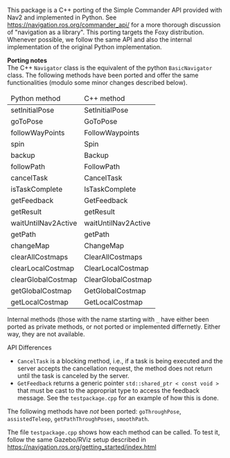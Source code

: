 This package is a C++ porting of the Simple Commander API provided with Nav2 and implemented in Python. See https://navigation.ros.org/commander_api/ for a more thorough discussion of "navigation as a library". This porting targets the Foxy distribution. Whenever possible, we follow the same API and also the internal implementation of the original Python implementation. 

<b>Porting notes</b></br>
The C++ <code>Navigator</code> class is the equivalent of the python <code>BasicNavigator</code> class. The following methods have been ported and offer the same functionalities (modulo some minor changes described below). 

<table>
<thead>
<tr>
<td>Python method</td>
<td>C++ method</td>
</tr>
</thead>
<tbody>
<tr>
<td>setInitialPose</td>
<td>SetInitialPose</td>
</tr>
<tr>
<td>goToPose</td>
<td>GoToPose</td>
</tr>
<tr>
<td>followWayPoints</td>
<td>FollowWaypoints</td>
</tr>
<tr>
<td>spin</td>
<td>Spin</td>
</tr>
<tr>
<td>backup</td>
<td>Backup</td>
</tr>
<tr>
<td>followPath</td>
<td>FollowPath</td>
</tr>
<tr>
<td>cancelTask</td>
<td>CancelTask</td>
</tr>
<tr>
<td>isTaskComplete</td>
<td>IsTaskComplete</td>
</tr>
<tr>
<td>getFeedback</td>
<td>GetFeedback</td>
</tr>
<tr>
<td>getResult</td>
<td>getResult</td>
</tr>
<tr>
<td>waitUntilNav2Active</td>
<td>waitUntilNav2Active</td>
</tr>
<tr>
<td>getPath</td>
<td>getPath</td>
</tr>
<tr>
<td>changeMap</td>
<td>ChangeMap</td>
</tr>
<tr>
<td>clearAllCostmaps</td>
<td>ClearAllCostmaps</td>
</tr>
<tr>
<td>clearLocalCostmap</td>
<td>ClearLocalCostmap</td>
</tr>
<tr>
<td>clearGlobalCostmap</td>
<td>ClearGlobalCostmap</td>
</tr>
<tr>
<td>getGlobalCostmap</td>
<td>GetGlobalCostmap</td>
</tr>
<tr>
<td>getLocalCostmap</td>
<td>GetLocalCostmap</td>
</tr>
<tbody>
</table>

Internal methods (those with the name starting with <code>_</code> have either been ported as private methods, or not ported or implemented differnetly. Either way, they are not available.

API Differences<br>
<ul>
<li> <code>CancelTask</code> is a blocking method, i.e., if a task is being executed and the server accepts the cancellation request, the method does not return until the task is canceled by the server.
<li> <code>GetFeedback</code> returns a generic pointer <code>std::shared_ptr < const void ></code>   that must be cast to the appropriat type to access the feedback message. See the <code>testpackage.cpp</code> for an example of how this is done.
</ul>

The following methods have <i>not</i> been ported: <code>goThroughPose</code>, <code>assistedTeleop</code>, <code>getPathThroughPoses</code>, <code>smoothPath</code>.

  The file <code>testpackage.cpp</code> shows how each method can be called. To test it, follow the same Gazebo/RViz setup described in https://navigation.ros.org/getting_started/index.html
